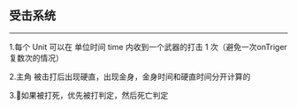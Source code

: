 ## 受击系统
---
1.每个 Unit 可以在 单位时间 time 内收到一个武器的打击 1 次（避免一次onTriger复数次的情况）

2.主角 被击打后出现硬直，出现金身，金身时间和硬直时间分开计算的

3.如果被打死，优先被打判定，然后死亡判定